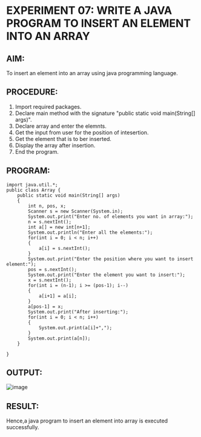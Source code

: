 # EXPERIMENT 07: WRITE A JAVA PROGRAM TO INSERT AN ELEMENT INTO AN ARRAY
## AIM:
To insert an element into an array using java programming language.
## PROCEDURE:
1. Import required packages.
2. Declare main method with the signature "public static void main(String[] args)".
3. Declare array and enter the elemnts.
4. Get the input from user for the position of intesertion.
5. Get the element that is to ber inserted.
6. Display the array after insertion.
7. End the program.


## PROGRAM:
```
import java.util.*;
public class Array {
    public static void main(String[] args)
    {
        int n, pos, x;
        Scanner s = new Scanner(System.in);
        System.out.print("Enter no. of elements you want in array:");
        n = s.nextInt();
        int a[] = new int[n+1];
        System.out.println("Enter all the elements:");
        for(int i = 0; i < n; i++)
        {
            a[i] = s.nextInt();
        }
        System.out.print("Enter the position where you want to insert element:");
        pos = s.nextInt();
        System.out.print("Enter the element you want to insert:");
        x = s.nextInt();
        for(int i = (n-1); i >= (pos-1); i--)
        {
            a[i+1] = a[i];
        }
        a[pos-1] = x;
        System.out.print("After inserting:");
        for(int i = 0; i < n; i++)
        {
            System.out.print(a[i]+",");
        }
        System.out.print(a[n]);
    }

}
```

## OUTPUT:
![image](https://github.com/Rithigasri/Experiment07-Java/assets/93427256/f34ef51f-b33d-42db-8d3e-1fb99498a6d1)

## RESULT:
Hence,a java program to insert an element into array is executed successfully.
